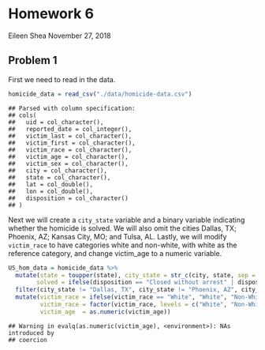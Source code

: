 Homework 6
================
Eileen Shea
November 27, 2018

## Problem 1

First we need to read in the data.

``` r
homicide_data = read_csv("./data/homicide-data.csv")
```

    ## Parsed with column specification:
    ## cols(
    ##   uid = col_character(),
    ##   reported_date = col_integer(),
    ##   victim_last = col_character(),
    ##   victim_first = col_character(),
    ##   victim_race = col_character(),
    ##   victim_age = col_character(),
    ##   victim_sex = col_character(),
    ##   city = col_character(),
    ##   state = col_character(),
    ##   lat = col_double(),
    ##   lon = col_double(),
    ##   disposition = col_character()
    ## )

Next we will create a `city_state` variable and a binary variable
indicating whether the homicide is solved. We will also omit the cities
Dallas, TX; Phoenix, AZ; Kansas City, MO; and Tulsa, AL. Lastly, we will
modify `victim_race` to have categories white and non-white, with white
as the reference category, and change victim\_age to a numeric variable.

``` r
US_hom_data = homicide_data %>% 
  mutate(state = toupper(state), city_state = str_c(city, state, sep = ", "),
        solved = ifelse(disposition == "Closed without arrest" | disposition == "Open/No arrest", FALSE, TRUE)) %>% 
  filter(city_state != "Dallas, TX", city_state != "Phoenix, AZ", city_state != "Kansas City, MO", city_state != "Tulsa, AL") %>% 
  mutate(victim_race = ifelse(victim_race == "White", "White", "Non-White"),
         victim_race = factor(victim_race, levels = c("White", "Non-White")),
         victim_age  = as.numeric(victim_age))
```

    ## Warning in evalq(as.numeric(victim_age), <environment>): NAs introduced by
    ## coercion
